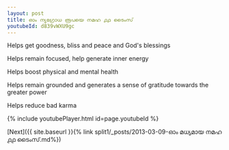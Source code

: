 ```yaml
---
layout: post
title: ഓം ന്യഗ്രോധ രൂപയെ നമഹ ൧൧ ടൈംസ്
youtubeId: d839vWXU9gc
---
```

 
 
Helps get goodness, bliss and peace and God's blessings
 
Helps remain focused, help generate inner energy 
 
Helps boost physical and mental health 
 
Helps remain grounded and generates a sense of gratitude towards the greater power 
 
Helps reduce bad karma
 
 
 
 


{% include youtubePlayer.html id=page.youtubeId %}
 
[Next]({{ site.baseurl }}{% link  split1/_posts/2013-03-09-ഓം മധ്യമായ നമഹ ൧൧ ടൈംസ്.md%})
 
